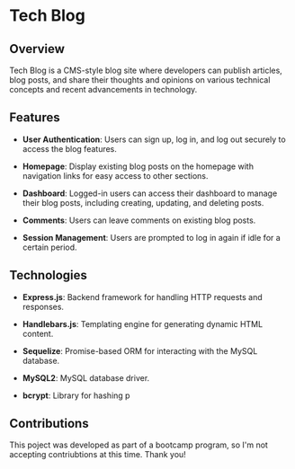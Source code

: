 # Tech Blog

## Overview

Tech Blog is a CMS-style blog site where developers can publish articles, blog posts, and share their thoughts and opinions on various technical concepts and recent advancements in technology.

## Features

- **User Authentication**: Users can sign up, log in, and log out securely to access the blog features.

- **Homepage**: Display existing blog posts on the homepage with navigation links for easy access to other sections.

- **Dashboard**: Logged-in users can access their dashboard to manage their blog posts, including creating, updating, and deleting posts.

- **Comments**: Users can leave comments on existing blog posts.

- **Session Management**: Users are prompted to log in again if idle for a certain period.

## Technologies

- **Express.js**: Backend framework for handling HTTP requests and responses.

- **Handlebars.js**: Templating engine for generating dynamic HTML content.

- **Sequelize**: Promise-based ORM for interacting with the MySQL database.

- **MySQL2**: MySQL database driver.

- **bcrypt**: Library for hashing p


## Contributions

This poject was developed as part of a bootcamp program, so I'm not accepting contriubtions at this time. Thank you!
